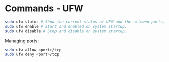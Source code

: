 # Commands - UFW

```sh
sudo ufw status # Show the current status of UFW and the allowed ports/services.
sudo ufw enable # Start and enabled on system startup.
sudo ufw disable # Stop and disable on system startup.
```

Managing ports:

```sh
sudo ufw allow <port>/tcp
sudo ufw deny <port>/tcp
```
